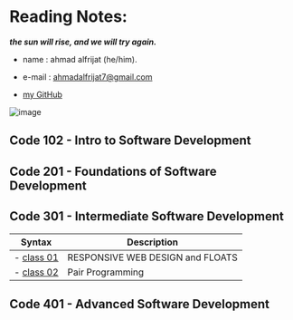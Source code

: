 # Reading Notes:

***the sun will rise, and we will try again.***

* name : ahmad alfrijat (he/him).

* e-mail : ahmadalfrijat7@gmail.com 

* [my GitHub](https://github.com/ahmadfrijathttp://github.com)


 

![image](https://wpshopmart.com/wp-content/uploads/2016/10/Code-It-Logical-HD-Wallpaper-1.jpg)



## Code 102 - Intro to Software Development
## Code 201 - Foundations of Software Development
## Code 301 - Intermediate Software Development
| Syntax                                                             | Description                           |
| ------------------------------------------------------------------ | ------------------------------------- |
| - [class 01](https://ahmadfrijat.github.io/reading-notes-/01)      |  RESPONSIVE WEB DESIGN and FLOATS     |
| - [class 02](https://ahmadfrijat.github.io/reading-notes-/02)      |  Pair Programming                     |


## Code 401 - Advanced Software Development
